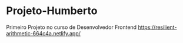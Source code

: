 # Projeto-Humberto
Primeiro Projeto no curso de Desenvolvedor Frontend
https://resilient-arithmetic-664c4a.netlify.app/
